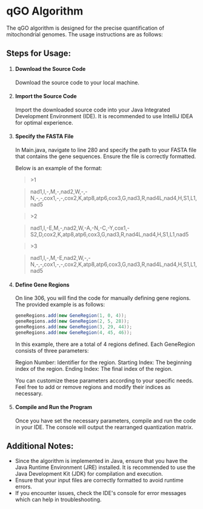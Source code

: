 # qGO Algorithm

The qGO algorithm is designed for the precise quantification of mitochondrial genomes. The usage instructions are as follows:

## Steps for Usage:

1. #### Download the Source Code

   Download the source code to your local machine.

2. #### Import the Source Code

   Import the downloaded source code into your Java Integrated Development Environment (IDE). It is recommended to use IntelliJ IDEA for optimal experience.

3. #### Specify the FASTA File

   In Main.java, navigate to line 280 and specify the path to your FASTA file that contains the gene sequences. Ensure the file is correctly formatted.

   Below is an example of the format:

   >\>1

   >nad1,I,-,M,-,nad2,W,-,-N,-,-,cox1,-,-,cox2,K,atp8,atp6,cox3,G,nad3,R,nad4L,nad4,H,S1,L1,nad5

   >\>2

   >nad1,I,-E,M,-,nad2,W,-A,-N,-C,-Y,cox1,-S2,D,cox2,K,atp8,atp6,cox3,G,nad3,R,nad4L,nad4,H,S1,L1,nad5

   >\>3

   >nad1,I,-,M,-E,nad2,W,-,-N,-,-,cox1,-,-,cox2,K,atp8,atp6,cox3,G,nad3,R,nad4L,nad4,H,S1,L1,nad5

4. #### Define Gene Regions

   On line 306, you will find the code for manually defining gene regions. The provided example is as follows:

   ```java
   geneRegions.add(new GeneRegion(1, 0, 4));
   geneRegions.add(new GeneRegion(2, 5, 28));
   geneRegions.add(new GeneRegion(3, 29, 44));
   geneRegions.add(new GeneRegion(4, 45, 46));
   ```

   

   In this example, there are a total of 4 regions defined. Each GeneRegion consists of three parameters:

   	Region Number: Identifier for the region.
   	Starting Index: The beginning index of the region.
   	Ending Index: The final index of the region.

   You can customize these parameters according to your specific needs. Feel free to add or remove regions and modify their indices as necessary.

5. #### Compile and Run the Program

   Once you have set the necessary parameters, compile and run the code in your IDE. The console will output the rearranged quantization matrix.

## Additional Notes:

- Since the algorithm is implemented in Java, ensure that you have the Java Runtime Environment (JRE) installed. It is recommended to use the Java Development Kit (JDK) for compilation and execution.
- Ensure that your input files are correctly formatted to avoid runtime errors.
- If you encounter issues, check the IDE's console for error messages which can help in troubleshooting.
